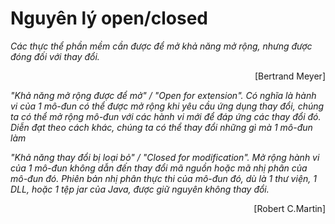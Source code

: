 # Nguyên lý open/closed

*Các thực thể phần mềm cần được để mở khả năng mở rộng, nhưng được đóng đối với thay đổi.*

<p align="right">[Bertrand Meyer]</p>

*"Khả năng mở rộng được để mở" / "Open for extension". Có nghĩa là hành vi của 1 mô-đun có thể được mở rộng khi yêu cầu ứng dụng thay đổi, chúng ta có thể mở rộng mô-đun với các hành vi mới để đáp ứng các thay đổi đó. Diễn đạt theo cách khác, chúng ta có thể thay đổi những gì mà 1 mô-đun làm*

*"Khả năng thay đổi bị loại bỏ" / "Closed for modification". Mở rộng hành vi của 1 mô-đun không dẫn đến thay đổi mã nguồn hoặc mã nhị phân của mô-đun đó. Phiên bản nhị phân thực thi của mô-đun đó, dù là 1 thư viện, 1 DLL, hoặc 1 tệp jar của Java, được giữ nguyên không thay đổi.*

<p align="right">[Robert C.Martin]</p>